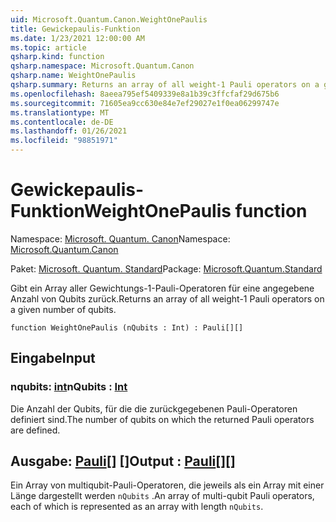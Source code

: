```yaml
---
uid: Microsoft.Quantum.Canon.WeightOnePaulis
title: Gewickepaulis-Funktion
ms.date: 1/23/2021 12:00:00 AM
ms.topic: article
qsharp.kind: function
qsharp.namespace: Microsoft.Quantum.Canon
qsharp.name: WeightOnePaulis
qsharp.summary: Returns an array of all weight-1 Pauli operators on a given number of qubits.
ms.openlocfilehash: 8aeea795ef5409339e8a1b39c3ffcfaf29d675b6
ms.sourcegitcommit: 71605ea9cc630e84e7ef29027e1f0ea06299747e
ms.translationtype: MT
ms.contentlocale: de-DE
ms.lasthandoff: 01/26/2021
ms.locfileid: "98851971"
---
```

# <a name="weightonepaulis-function"></a><span data-ttu-id="0e369-102">Gewickepaulis-Funktion</span><span class="sxs-lookup"><span data-stu-id="0e369-102">WeightOnePaulis function</span></span>

<span data-ttu-id="0e369-103">Namespace: [Microsoft. Quantum. Canon](xref:Microsoft.Quantum.Canon)</span><span class="sxs-lookup"><span data-stu-id="0e369-103">Namespace: [Microsoft.Quantum.Canon](xref:Microsoft.Quantum.Canon)</span></span>

<span data-ttu-id="0e369-104">Paket: [Microsoft. Quantum. Standard](https://nuget.org/packages/Microsoft.Quantum.Standard)</span><span class="sxs-lookup"><span data-stu-id="0e369-104">Package: [Microsoft.Quantum.Standard](https://nuget.org/packages/Microsoft.Quantum.Standard)</span></span>


<span data-ttu-id="0e369-105">Gibt ein Array aller Gewichtungs-1-Pauli-Operatoren für eine angegebene Anzahl von Qubits zurück.</span><span class="sxs-lookup"><span data-stu-id="0e369-105">Returns an array of all weight-1 Pauli operators on a given number of qubits.</span></span>

```qsharp
function WeightOnePaulis (nQubits : Int) : Pauli[][]
```


## <a name="input"></a><span data-ttu-id="0e369-106">Eingabe</span><span class="sxs-lookup"><span data-stu-id="0e369-106">Input</span></span>

### <a name="nqubits--int"></a><span data-ttu-id="0e369-107">nqubits: [int](xref:microsoft.quantum.lang-ref.int)</span><span class="sxs-lookup"><span data-stu-id="0e369-107">nQubits : [Int](xref:microsoft.quantum.lang-ref.int)</span></span>

<span data-ttu-id="0e369-108">Die Anzahl der Qubits, für die die zurückgegebenen Pauli-Operatoren definiert sind.</span><span class="sxs-lookup"><span data-stu-id="0e369-108">The number of qubits on which the returned Pauli operators are defined.</span></span>



## <a name="output--pauli"></a><span data-ttu-id="0e369-109">Ausgabe: [Pauli](xref:microsoft.quantum.lang-ref.pauli)[] []</span><span class="sxs-lookup"><span data-stu-id="0e369-109">Output : [Pauli](xref:microsoft.quantum.lang-ref.pauli)[][]</span></span>

<span data-ttu-id="0e369-110">Ein Array von multiqubit-Pauli-Operatoren, die jeweils als ein Array mit einer Länge dargestellt werden `nQubits` .</span><span class="sxs-lookup"><span data-stu-id="0e369-110">An array of multi-qubit Pauli operators, each of which is represented as an array with length `nQubits`.</span></span>